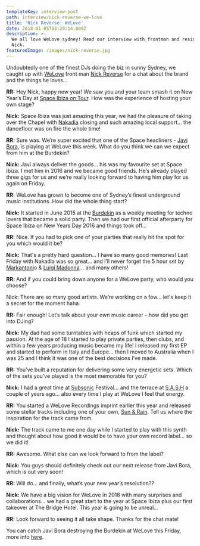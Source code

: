 ```yaml
---
templateKey: interview-post
path: interview/nick-reverse-we-love
title: 'Nick Reverse: WeLove'
date: 2018-01-05T03:29:14.000Z
description: >-
  We all love WeLove sydney! Read our interview with frontman and resident DJ
  Nick.
featuredImage: /images/nick-reverse.jpg
---
```

Undoubtedly one of the finest DJs doing the biz in sunny Sydney, we caught up with [WeLove](https://www.facebook.com/welovesydneyunderground/) front man [Nick Reverse](https://www.facebook.com/nickreverse/) for a chat about the brand and the things he loves...

**RR:** Hey Nick, happy new year! We saw you and your team smash it on New Year’s Day at [Space Ibiza on Tour](https://www.facebook.com/events/163826680868206/). How was the experience of hosting your own stage?

**Nick:** Space Ibiza was just amazing this year, we had the pleasure of taking over the Chapel with [Nakadia](https://www.facebook.com/djnakadia/) closing and such amazing local support... the dancefloor was on fire the whole time!

**RR:** Sure was. We’re super excited that one of the Space headliners - [Javi Bora](https://www.facebook.com/javiboramusic/), is playing at WeLove this week. What do you think we can we expect from him at the Burdekin? 

**Nick:** Javi always deliver the goods... his was my favourite set at Space Ibiza. I met him in 2016 and we became good friends. He’s already played three gigs for us and we’re really looking forward to having him play for us again on Friday.

**RR:** WeLove has grown to become one of Sydney’s finest underground music institutions. How did the whole thing start?

**Nick:** It started in June 2015 at the [Burdekin](https://www.facebook.com/BurdekinHotel/) as a weekly meeting for techno lovers that became a solid party. Then we had our first official afterparty for Space Ibiza on New Years Day 2016 and things took off…

**RR:** Nice. If you had to pick one of your parties that really hit the spot for you which would it be?

**Nick:**  That's a pretty hard question... I have so many good memories! Last Friday with Nakadia was so great… and I’ll never forget the 5 hour set by [Markantoni](https://www.facebook.com/djmarkantonio/)o & [Luigi Madonna](https://www.facebook.com/LuigiMadonnaBeat/)… and many others!

**RR:** And if you could bring down anyone for a WeLove party, who would you choose?

Nick: There are so many good artists. We’re working on a few… let's keep it a secret for the moment haha.

**RR:** Fair enough! Let’s talk about your own music career – how did you get into DJing? 

**Nick:** My dad had some turntables with heaps of funk which started my passion. At the age of 18 I started to play private parties, then clubs, and within a few years producing music became my life! I released my first EP and started to perform in Italy and Europe... then I moved to Australia when I was 25 and I think it was one of the best decisions I’ve made.

**RR:** You’ve built a reputation for delivering some very energetic sets. Which of the sets you’ve played is the most memorable for you?

**Nick:** I had a great time at [Subsonic](https://www.facebook.com/subsonicmusic/) Festival… and the terrace at [S.A.S.H](https://www.facebook.com/sashsundays/) a couple of years ago… also every time I play at WeLove I feel that energy.

**RR:** You started a WeLove Recordings imprint earlier this year and released some stellar tracks including one of your own, [Sun & Rain](https://l.facebook.com/l.php?u=https%3A%2F%2Fwww.beatport.com%2Frelease%2Fsun-and-rain%2F1971225&h=ATM-yj0WWnDsT7uAXRmzkeLF9kZt4w3BqP_7-O6_3QkyTbC7GPbi6722MJQLhK8agOr-0O-FceeopDTpjaVUJ40sH3gG0FkR9up9G5Xed5DForMyWBenqbkF). Tell us where the inspiration for the track came from.

**Nick:** The track came to me one day while I started to play with this synth and thought about how good it would be to have your own record label… so we did it!

**RR:** Awesome. What else can we look forward to from the label?

**Nick:** You guys should definitely check out our next release from Javi Bora, which is out very soon!

**RR:** Will do… and finally, what’s your new year’s resolution??

**Nick:** We have a big vision for WeLove in 2018 with many surprises and collaborations… we had a great start to the year at Space Ibiza plus our first takeover at The Bridge Hotel. This year is going to be unreal…

**RR:** Look forward to seeing it all take shape. Thanks for the chat mate!

You can catch Javi Bora destroying the Burdekin at WeLove this Friday, more info [here](https://www.facebook.com/events/379405932506439/).
